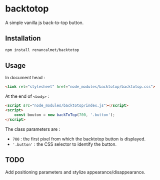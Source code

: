 # backtotop
A simple vanilla js back-to-top button.

## Installation

```bash
npm install renancalmet/backtotop
```

## Usage

In document head :

```html
<link rel="stylesheet" href="node_modules/backtotop/backtotop.css">
```

At the end of `<body>` :

```html
<script src="node_modules/backtotop/index.js"></script>
<script>
    const bouton = new backToTop(700, '.button');
</script>
```

The class parameters are :
* `700` : the first pixel from which the backtotop button is displayed.
* `'.button'` : the CSS selector to identify the button.

## TODO

Add positioning parameters and stylize appearance/disappearance.